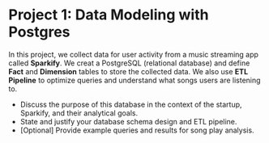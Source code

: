# Project 1: Data Modeling with Postgres
In this project, we collect data for user activity from a music streaming app called **Sparkify**. We creat a PostgreSQL (relational database) and define **Fact** and **Dimension** tables to store the collected data. We also use **ETL Pipeline** to optimize queries and understand what songs users are listening to.

- Discuss the purpose of this database in the context of the startup, Sparkify, and their analytical goals.
- State and justify your database schema design and ETL pipeline.
- [Optional] Provide example queries and results for song play analysis.